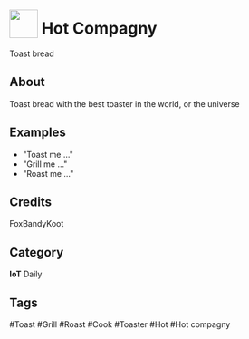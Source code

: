 # <img src="https://raw.githack.com/FortAwesome/Font-Awesome/master/svgs/solid/burn.svg" card_color="#FF7F00" width="50" height="50" style="vertical-align:bottom"/> Hot Compagny
Toast bread

## About
Toast bread with the best toaster in the world, or the universe

## Examples
* "Toast me ..."
* "Grill me ..."
* "Roast me ..."

## Credits
FoxBandyKoot

## Category
**IoT**
Daily

## Tags
#Toast
#Grill
#Roast
#Cook
#Toaster
#Hot
#Hot compagny

